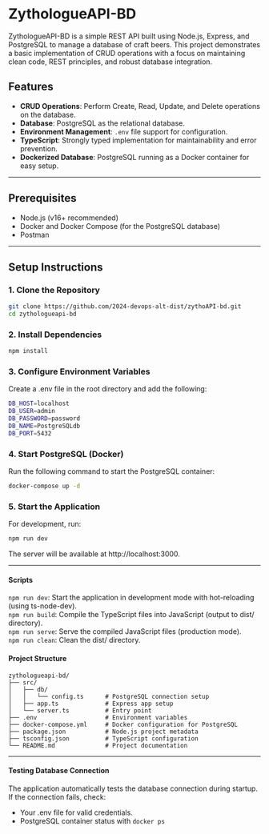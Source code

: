 # ZythologueAPI-BD

ZythologueAPI-BD is a simple REST API built using Node.js, Express, and PostgreSQL to manage a database of craft beers. This project demonstrates a basic implementation of CRUD operations with a focus on maintaining clean code, REST principles, and robust database integration.

## Features

- **CRUD Operations**: Perform Create, Read, Update, and Delete operations on the database.
- **Database**: PostgreSQL as the relational database.
- **Environment Management**: `.env` file support for configuration.
- **TypeScript**: Strongly typed implementation for maintainability and error prevention.
- **Dockerized Database**: PostgreSQL running as a Docker container for easy setup.

---

## Prerequisites

- Node.js (v16+ recommended)
- Docker and Docker Compose (for the PostgreSQL database)
- Postman

---

## Setup Instructions

### 1. Clone the Repository

```bash
git clone https://github.com/2024-devops-alt-dist/zythoAPI-bd.git
cd zythologueapi-bd
```

### 2. Install Dependencies

```bash
npm install
```

### 3. Configure Environment Variables

Create a .env file in the root directory and add the following:

```bash
DB_HOST=localhost
DB_USER=admin
DB_PASSWORD=password
DB_NAME=PostgreSQLdb
DB_PORT=5432
```

### 4. Start PostgreSQL (Docker)

Run the following command to start the PostgreSQL container:

```bash
docker-compose up -d
```

### 5. Start the Application

For development, run:

```bash
npm run dev
```

The server will be available at http://localhost:3000.

---

#### Scripts

`npm run dev`: Start the application in development mode with hot-reloading (using ts-node-dev).  
`npm run build`: Compile the TypeScript files into JavaScript (output to dist/ directory).  
`npm run serve`: Serve the compiled JavaScript files (production mode).  
`npm run clean`: Clean the dist/ directory.

#### Project Structure

```plaintext
zythologueapi-bd/
├── src/
│   ├── db/
│   │   └── config.ts      # PostgreSQL connection setup
│   ├── app.ts             # Express app setup
│   └── server.ts          # Entry point
├── .env                   # Environment variables
├── docker-compose.yml     # Docker configuration for PostgreSQL
├── package.json           # Node.js project metadata
├── tsconfig.json          # TypeScript configuration
└── README.md              # Project documentation
```

---

#### Testing Database Connection

The application automatically tests the database connection during startup. If the connection fails, check:

- Your .env file for valid credentials.
- PostgreSQL container status with `docker ps`

